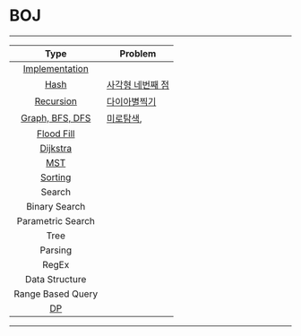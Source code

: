# BOJ
-------------------------
|Type|Problem|
|:---:|--------|
|[Implementation](https://github.com/Jin959/BOJ-cpp/tree/master/Implementation)| |
|[Hash](https://github.com/Jin959/BOJ-cpp/tree/master/Hash)|[사각형 네번째 점](https://www.acmicpc.net/problem/3009)|
|[Recursion](https://github.com/Jin959/BOJ-cpp/tree/master/Recursion)|[다이아별찍기](https://www.acmicpc.net/problem/2444) |
|[Graph, BFS, DFS](https://github.com/Jin959/BOJ-cpp/tree/master/Graph)|[미로탐색](https://www.acmicpc.net/problem/2178), |
|[Flood Fill]()| |
|[Dijkstra]()| |
|[MST]()| |
|[Sorting]()| |
|Search| |
|Binary Search| |
|Parametric Search| |
|Tree| |
|Parsing| |
|RegEx| |
|Data Structure| |
|Range Based Query| |
|[DP]()| |

-------------------------